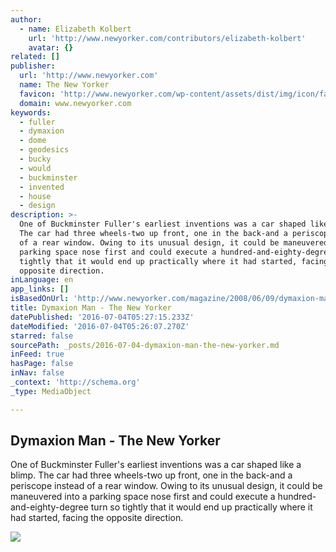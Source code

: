 ```yaml
---
author:
  - name: Elizabeth Kolbert
    url: 'http://www.newyorker.com/contributors/elizabeth-kolbert'
    avatar: {}
related: []
publisher:
  url: 'http://www.newyorker.com'
  name: The New Yorker
  favicon: 'http://www.newyorker.com/wp-content/assets/dist/img/icon/favicon.ico'
  domain: www.newyorker.com
keywords:
  - fuller
  - dymaxion
  - dome
  - geodesics
  - bucky
  - would
  - buckminster
  - invented
  - house
  - design
description: >-
  One of Buckminster Fuller's earliest inventions was a car shaped like a blimp.
  The car had three wheels-two up front, one in the back-and a periscope instead
  of a rear window. Owing to its unusual design, it could be maneuvered into a
  parking space nose first and could execute a hundred-and-eighty-degree turn so
  tightly that it would end up practically where it had started, facing the
  opposite direction.
inLanguage: en
app_links: []
isBasedOnUrl: 'http://www.newyorker.com/magazine/2008/06/09/dymaxion-man'
title: Dymaxion Man - The New Yorker
datePublished: '2016-07-04T05:27:15.233Z'
dateModified: '2016-07-04T05:26:07.270Z'
starred: false
sourcePath: _posts/2016-07-04-dymaxion-man-the-new-yorker.md
inFeed: true
hasPage: false
inNav: false
_context: 'http://schema.org'
_type: MediaObject

---
```

<article style=""><h1>Dymaxion Man - The New Yorker</h1><p>One of Buckminster Fuller's earliest inventions was a car shaped like a blimp. The car had three wheels-two up front, one in the back-and a periscope instead of a rear window. Owing to its unusual design, it could be maneuvered into a parking space nose first and could execute a hundred-and-eighty-degree turn so tightly that it would end up practically where it had started, facing the opposite direction.</p><img src="http://www.newyorker.com/wp-content/uploads/2008/06/080609_r17472_p646-1200-630-06111350.jpg" /></article>